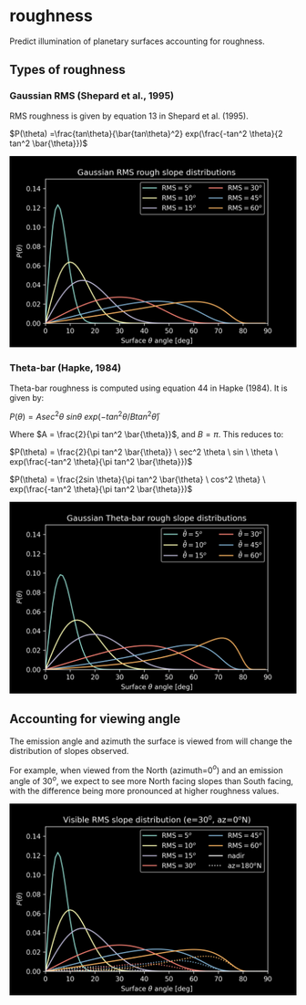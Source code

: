# roughness

Predict illumination of planetary surfaces accounting for roughness.


## Types of roughness

### Gaussian RMS (Shepard et al., 1995)

RMS roughness is given by equation 13 in Shepard et al. (1995).

$P(\theta) =\frac{tan\theta}{\bar{tan\theta}^2} exp(\frac{-tan^2 \theta}{2 tan^2 \bar{\theta}})$

![RMS slope distributions](img/rms_slopes.png)

### Theta-bar (Hapke, 1984)

Theta-bar roughness is computed using equation 44 in Hapke (1984). It is given by:

$P(\theta) = A sec^2 \theta \ sin \theta \ exp(-tan^2 \theta / B tan^2 \bar{\theta})$

Where $A = \frac{2}{\pi tan^2 \bar{\theta}}$, and $B = \pi$. This reduces to:


$P(\theta) = \frac{2}{\pi tan^2 \bar{\theta}} \ sec^2 \theta \ sin \ \theta \ exp(\frac{-tan^2 \theta}{\pi tan^2 \bar{\theta}})$

$P(\theta) = \frac{2sin \theta}{\pi tan^2 \bar{\theta} \ cos^2 \theta} \ exp(\frac{-tan^2 \theta}{\pi tan^2 \bar{\theta}})$

![Theta-bar slope distributions](img/tbar_slopes.png)

## Accounting for viewing angle

The emission angle and azimuth the surface is viewed from will change the distribution of slopes observed.

For example, when viewed from the North (azimuth=0$^o$) and an emission angle of 30$^o$, we expect to see more North facing slopes than South facing, with the difference being more pronounced at higher roughness values.

![visible slope distributions](img/vis_slopes.png)
